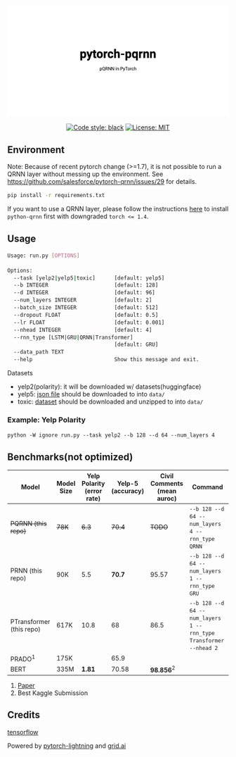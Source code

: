 ![banner](./banner.png)

<center>
<a href="https://github.com/ChenghaoMou/pytorch-pQRNN"><img alt="Code style: black" src="https://img.shields.io/badge/code%20style-black-000000.svg"></a> <a href="https://github.com/psf/black/blob/master/LICENSE"><img alt="License: MIT" src="https://black.readthedocs.io/en/stable/_static/license.svg"></a>
</center>

## Environment

Note: Because of recent pytorch change (>=1.7), it is not possible to run a QRNN layer without messing up the environment. See <https://github.com/salesforce/pytorch-qrnn/issues/29> for details.

```bash
pip install -r requirements.txt
```

If you want to use a QRNN layer, please follow the instructions [here](https://github.com/salesforce/pytorch-qrnn) to install `python-qrnn` first with  downgraded `torch <= 1.4`. 

## Usage

```bash
Usage: run.py [OPTIONS]

Options:
  --task [yelp2|yelp5|toxic]      [default: yelp5]
  --b INTEGER                     [default: 128]
  --d INTEGER                     [default: 96]
  --num_layers INTEGER            [default: 2]
  --batch_size INTEGER            [default: 512]
  --dropout FLOAT                 [default: 0.5]
  --lr FLOAT                      [default: 0.001]
  --nhead INTEGER                 [default: 4]
  --rnn_type [LSTM|GRU|QRNN|Transformer]
                                  [default: GRU]
  --data_path TEXT
  --help                          Show this message and exit.
```

Datasets

-   yelp2(polarity): it will be downloaded w/ datasets(huggingface)
-   yelp5: [json file](https://www.kaggle.com/luisfredgs/hahnn-for-document-classification?select=yelp_reviews.json) should be downloaded to into `data/`
-   toxic: [dataset](https://www.kaggle.com/c/jigsaw-toxic-comment-classification-challenge) should be downloaded and unzipped to into `data/`

### Example: Yelp Polarity

    python -W ignore run.py --task yelp2 --b 128 --d 64 --num_layers 4

## Benchmarks(not optimized)

| Model                    | Model Size | Yelp Polarity (error rate) | Yelp-5 (accuracy) | Civil Comments (mean auroc) | Command                                                          |
| ------------------------ | ---------- | -------------------------- | ----------------- | --------------------------- | ---------------------------------------------------------------- |
| ~~PQRNN (this repo)~~    | ~~78K~~    | ~~6.3~~                    | ~~70.4~~          | ~~TODO~~                    | `--b 128 --d 64 --num_layers 4 --rnn_type QRNN`                  |
| PRNN (this repo)         | 90K        | 5.5                        | **70.7**          | 95.57                       | `--b 128 --d 64 --num_layers 1 --rnn_type GRU`                   |
| PTransformer (this repo) | 617K       | 10.8                       | 68              | 86.5                        | `--b 128 --d 64 --num_layers 1 --rnn_type Transformer --nhead 2` |
| PRADO<sup>1</sup>        | 175K       |                            | 65.9              |                             |                                                                  |
| BERT                     | 335M       | **1.81**                   | 70.58             | **98.856**<sup>2</sup>      |                                                                  |

1.  [Paper](https://www.aclweb.org/anthology/D19-1506.pdf)
2.  Best Kaggle Submission

## Credits

[tensorflow](https://github.com/tensorflow/models/tree/master/research/sequence_projection/prado)

Powered by [pytorch-lightning](https://github.com/PyTorchLightning/pytorch-lightning) and [grid.ai](https://www.grid.ai/)
